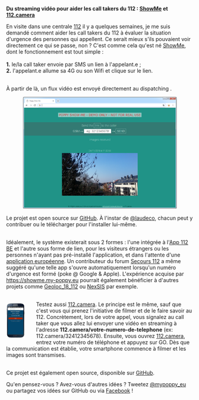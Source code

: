 <b>Du streaming vidéo pour aider les call takers du 112 : <a href='https://showme.my-poppy.eu'>ShowMe</a> et <a href='https://112.camera'>112.camera</a></b>

En visite dans une centrale <a href='https://112.be'>112</a> il y a quelques semaines, je me suis demandé comment aider les call takers du 112 à évaluer la situation d'urgence des personnes qui appellent. Ce serait mieux s'ils pouvaient voir directement ce qui se passe, non ? C'est comme cela qu'est né <a href='https://showme.my-poppy.eu'>ShowMe</a>, dont le fonctionnement est tout simple :<br><br><b>1.</b> le/la call taker envoie par SMS un lien à l'appelant.e ; <br><b>2.</b> l'appelant.e allume sa 4G ou son Wifi et clique sur le lien.<br><br>

À partir de là, un flux vidéo est envoyé directement au dispatching .
<center>
<img src='../images/showme.png?a=1' height="300">
</center>

Le projet est open source sur <a href='https://github.com/ccloquet/showme'>GitHub</a>. À l'instar de <a href='https://github.com/laudeco'>@laudeco</a>, chacun peut y contribuer ou le télécharger pour l'installer lui-même.<br><br>

Idéalement, le système existerait sous 2 formes : l'une intégrée à l'<a href='https://www.112.be/fr/app'>App 112 BE</a> et l'autre sous forme de lien, pour les visiteurs étrangers ou les personnes n'ayant pas pré-installé l'application, et dans l'attente d'une <a href=''>application européenne</a>. Un contributeur du forum <a href=''>Secours 112</a> a même suggéré qu'une telle app s'ouvre automatiquement lorsqu'un numéro d'urgence est formé (poke @ Google & Apple). L'expérience acquise par <a href='ShowMe'>https://showme.my-poppy.eu</a> pourrait également bénéficier à d'autres projets comme <a href='https://twitter.com/geoloc18_112'>Geoloc_18_112</a> ou <a href='https://www.senat.fr/questions/base/2018/qSEQ180706234.html'>NexSIS</a> par exemple.<br><br>

<img style="width:10%; float:left;margin:5px 30px 5px 0px" src='../images/showme2.png?a=1'  >

Testez aussi <a href='https://112.camera'>112.camera</a>. Le principe est le même, sauf que c'est vous qui prenez l'initiative de filmer et de le faire savoir au 112. Concrètement, lors de votre appel, vous signalez au call taker que vous allez lui envoyer une vidéo en streaming à l'adresse <b>112.camera/votre-numero-de-telephone</b> (ex: 112.camera/32412345678). Ensuite, vous ouvrez <a href='https://112.camera'>112.camera</a>, entrez votre numéro de téléphone et appuyez sur GO. Dès que la communication est établie, votre smartphone commence à filmer et les images sont transmises.<br><br>

Ce projet est également open source, disponible sur <a href='https://github.com/ccloquet/112.camera/'>GitHub</a>.

Qu'en pensez-vous ? Avez-vous d'autres idées ? Tweetez <a href='https://twitter.com/mypoppy_eu'>@mypoppy_eu</a> ou partagez vos idées sur GitHub ou via <a href='https://facebook.com/mypoppyeu'>Facebook</a> !
